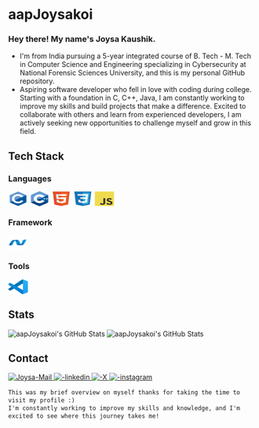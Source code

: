 # aapJoysakoi 

### Hey there! My name's Joysa Kaushik.
- I'm from India pursuing a 5-year integrated course of B. Tech - M. Tech in Computer Science and Engineering specializing in Cybersecurity at National Forensic Sciences University, and this is my personal GitHub repository. 
- Aspiring software developer who fell in love with coding during college. Starting with a foundation in C, C++, Java, I am constantly working to improve my skills and build projects that make a difference. Excited to collaborate with others and learn from experienced developers, I am actively seeking new opportunities to challenge myself and grow in this field.

## Tech Stack

### Languages

<div style="display: inline-block">
  <a href="https://en.wikipedia.org/wiki/C_(programming_language)" target="_blank">
    <img align="center" alt="Joysa-C" height="30" width="40" src="https://github.com/devicons/devicon/blob/master/icons/c/c-original.svg">
  </a>
</div>

<div style="display: inline-block">
  <a href="https://en.wikipedia.org/wiki/C%2B%2B" target="_blank">
    <img align="center" alt="Joysa-Cpp" height="30" width="40" src="https://github.com/devicons/devicon/blob/master/icons/cplusplus/cplusplus-original.svg">
  </a>
</div>

<div style="display: inline-block">
  <a href="https://en.wikipedia.org/wiki/HTML" target="_blank">
    <img align="center" alt="Joysa-HTML" height="30" width="40" src="https://github.com/devicons/devicon/blob/master/icons/html5/html5-original.svg">
  </a>
</div>

<div style="display: inline-block">
  <a href="https://en.wikipedia.org/wiki/CSS" target="_blank">
    <img align="center" alt="Joysa-CSS" height="30" width="40" src="https://github.com/devicons/devicon/blob/master/icons/css3/css3-original.svg">
  </a>
</div>

<div style="display: inline-block">
  <a href="https://en.wikipedia.org/wiki/JavaScript" target="_blank">
    <img align="center" alt="Joysa-JavaScript" height="30" width="40" src="https://github.com/devicons/devicon/blob/master/icons/javascript/javascript-original.svg">
  </a>
</div>

### Framework

<div style="display: inline-block">
  <a href="https://dotnet.microsoft.com/" target="_blank">
    <img align="center" alt="Trident-dotnet" height="30" width="40" src="https://github.com/devicons/devicon/blob/master/icons/dot-net/dot-net-original.svg">
  </a>
</div>

### Tools

<div style="display: inline-block">
  <a href="https://code.visualstudio.com/" target="_blank">
    <img align="center" alt="Trident-VS-Code" height="30" width="40" src="https://github.com/devicons/devicon/blob/master/icons/vscode/vscode-original.svg">
  </a>
</div>

## Stats

<div style="display: inline-block">
  <img alt="aapJoysakoi's GitHub Stats" src="https://github-readme-stats-lake-seven-36.vercel.app/api?username=aapJoysakoi&show_icons=true&theme=transparent&hide_border=true">
  <img alt="aapJoysakoi's GitHub Stats" src="https://github-readme-stats-lake-seven-36.vercel.app/api/top-langs?username=aapJoysakoi&show_icons=true&theme=transparent&hide_border=true&layout=compact">
</div>

## Contact

<div style="display: inline-block">
  <a href="mailto:joysaakaushik@gmail.com?subject=[GitHub]" target="_blank">
    <img alt="Joysa-Mail" src="https://img.shields.io/badge/-Mail-EA4335?style=for-the-badge&logo=maildotru&logoColor=white" target="_blank">
  </a>
  <a href="" target="_blank">
    <img alt="-linkedin" src="https://img.shields.io/badge/-LinkedIn-0A66C2?style=for-the-badge&logo=linkedin&logoColor=white" target="_blank">
  </a>
  <a href="" target="_blank">
    <img alt="-X" src="https://img.shields.io/badge/-Twitter-000000?style=for-the-badge&logo=x&logoColor=white" target="_blank">
  </a>
  <a href="" target="_blank">
    <img alt="-instagram" src="https://img.shields.io/badge/-Instagram-E4405F?style=for-the-badge&logo=instagram&logoColor=white" target="_blank">
  </a>
</div>









```
This was my brief overview on myself thanks for taking the time to visit my profile :)
I'm constantly working to improve my skills and knowledge, and I'm excited to see where this journey takes me!
```
